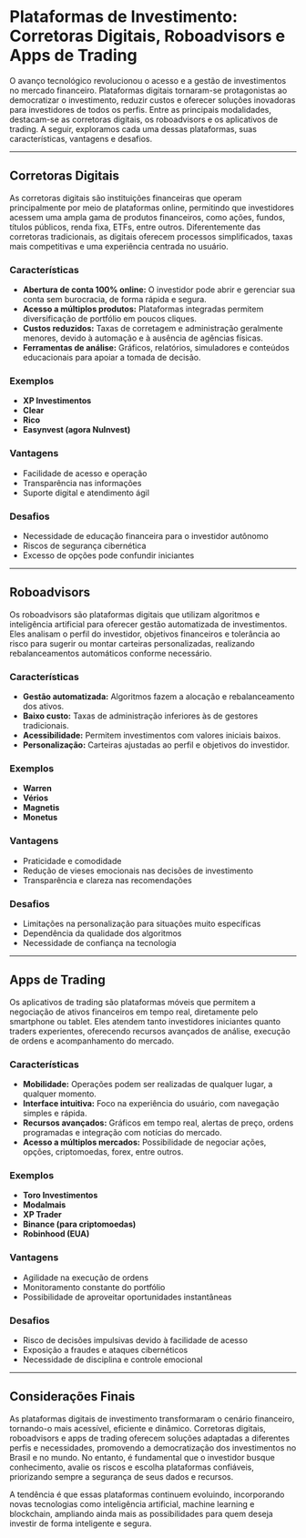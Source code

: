 # Plataformas de Investimento: Corretoras Digitais, Roboadvisors e Apps de Trading

O avanço tecnológico revolucionou o acesso e a gestão de investimentos no mercado financeiro. Plataformas digitais tornaram-se protagonistas ao democratizar o investimento, reduzir custos e oferecer soluções inovadoras para investidores de todos os perfis. Entre as principais modalidades, destacam-se as corretoras digitais, os roboadvisors e os aplicativos de trading. A seguir, exploramos cada uma dessas plataformas, suas características, vantagens e desafios.

---

## Corretoras Digitais

As corretoras digitais são instituições financeiras que operam principalmente por meio de plataformas online, permitindo que investidores acessem uma ampla gama de produtos financeiros, como ações, fundos, títulos públicos, renda fixa, ETFs, entre outros. Diferentemente das corretoras tradicionais, as digitais oferecem processos simplificados, taxas mais competitivas e uma experiência centrada no usuário.

### Características

- **Abertura de conta 100% online:** O investidor pode abrir e gerenciar sua conta sem burocracia, de forma rápida e segura.
- **Acesso a múltiplos produtos:** Plataformas integradas permitem diversificação de portfólio em poucos cliques.
- **Custos reduzidos:** Taxas de corretagem e administração geralmente menores, devido à automação e à ausência de agências físicas.
- **Ferramentas de análise:** Gráficos, relatórios, simuladores e conteúdos educacionais para apoiar a tomada de decisão.

### Exemplos

- **XP Investimentos**
- **Clear**
- **Rico**
- **Easynvest (agora NuInvest)**

### Vantagens

- Facilidade de acesso e operação
- Transparência nas informações
- Suporte digital e atendimento ágil

### Desafios

- Necessidade de educação financeira para o investidor autônomo
- Riscos de segurança cibernética
- Excesso de opções pode confundir iniciantes

---

## Roboadvisors

Os roboadvisors são plataformas digitais que utilizam algoritmos e inteligência artificial para oferecer gestão automatizada de investimentos. Eles analisam o perfil do investidor, objetivos financeiros e tolerância ao risco para sugerir ou montar carteiras personalizadas, realizando rebalanceamentos automáticos conforme necessário.

### Características

- **Gestão automatizada:** Algoritmos fazem a alocação e rebalanceamento dos ativos.
- **Baixo custo:** Taxas de administração inferiores às de gestores tradicionais.
- **Acessibilidade:** Permitem investimentos com valores iniciais baixos.
- **Personalização:** Carteiras ajustadas ao perfil e objetivos do investidor.

### Exemplos

- **Warren**
- **Vérios**
- **Magnetis**
- **Monetus**

### Vantagens

- Praticidade e comodidade
- Redução de vieses emocionais nas decisões de investimento
- Transparência e clareza nas recomendações

### Desafios

- Limitações na personalização para situações muito específicas
- Dependência da qualidade dos algoritmos
- Necessidade de confiança na tecnologia

---

## Apps de Trading

Os aplicativos de trading são plataformas móveis que permitem a negociação de ativos financeiros em tempo real, diretamente pelo smartphone ou tablet. Eles atendem tanto investidores iniciantes quanto traders experientes, oferecendo recursos avançados de análise, execução de ordens e acompanhamento do mercado.

### Características

- **Mobilidade:** Operações podem ser realizadas de qualquer lugar, a qualquer momento.
- **Interface intuitiva:** Foco na experiência do usuário, com navegação simples e rápida.
- **Recursos avançados:** Gráficos em tempo real, alertas de preço, ordens programadas e integração com notícias do mercado.
- **Acesso a múltiplos mercados:** Possibilidade de negociar ações, opções, criptomoedas, forex, entre outros.

### Exemplos

- **Toro Investimentos**
- **Modalmais**
- **XP Trader**
- **Binance (para criptomoedas)**
- **Robinhood (EUA)**

### Vantagens

- Agilidade na execução de ordens
- Monitoramento constante do portfólio
- Possibilidade de aproveitar oportunidades instantâneas

### Desafios

- Risco de decisões impulsivas devido à facilidade de acesso
- Exposição a fraudes e ataques cibernéticos
- Necessidade de disciplina e controle emocional

---

## Considerações Finais

As plataformas digitais de investimento transformaram o cenário financeiro, tornando-o mais acessível, eficiente e dinâmico. Corretoras digitais, roboadvisors e apps de trading oferecem soluções adaptadas a diferentes perfis e necessidades, promovendo a democratização dos investimentos no Brasil e no mundo. No entanto, é fundamental que o investidor busque conhecimento, avalie os riscos e escolha plataformas confiáveis, priorizando sempre a segurança de seus dados e recursos.

A tendência é que essas plataformas continuem evoluindo, incorporando novas tecnologias como inteligência artificial, machine learning e blockchain, ampliando ainda mais as possibilidades para quem deseja investir de forma inteligente e segura.